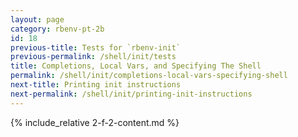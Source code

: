 ```yaml
---
layout: page
category: rbenv-pt-2b
id: 18
previous-title: Tests for `rbenv-init`
previous-permalink: /shell/init/tests
title: Completions, Local Vars, and Specifying The Shell
permalink: /shell/init/completions-local-vars-specifying-shell
next-title: Printing init instructions
next-permalink: /shell/init/printing-init-instructions
---
```


{% include_relative 2-f-2-content.md %}
